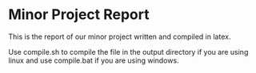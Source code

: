 # Minor Project Report

This is the report of our minor project written and compiled in latex.

Use compile.sh to compile the file in the output directory if you are using linux and use compile.bat if you are using windows.
